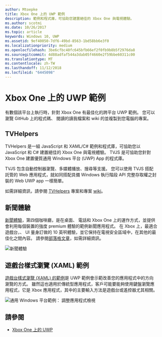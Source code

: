 ```yaml
---
author: Mtoepke
title: Xbox One 上的 UWP 範例
description: 範例和程式庫，可協助您建置絕佳的 Xbox One 與電視體驗。
ms.author: scotmi
ms.date: 10/26/2017
ms.topic: article
keywords: Windows 10, UWP
ms.assetid: 9ef40050-7df6-49bd-8563-1bd58bb6e3f0
ms.localizationpriority: medium
ms.openlocfilehash: 3be6cfbc40fc645bfb66ef2f0fb9b8b5f2976da8
ms.sourcegitcommit: 4d88adfaf544a3dab05f4660e2f59bbe60311c00
ms.translationtype: MT
ms.contentlocale: zh-TW
ms.lasthandoff: 11/12/2018
ms.locfileid: "6445098"
---
```

# <a name="uwp-on-xbox-one-samples"></a>Xbox One 上的 UWP 範例

有數個該平台上執行時，針對 Xbox One 有最佳化的跨平台 UWP 範例。 您可以瀏覽 GitHub 上的程式碼、 閱讀的讀我檔案和 wiki 的並複製到您電腦的專案。

## <a name="tvhelpers"></a>TVHelpers

TVHelpers 是一組 JavaScript 和 XAML/C# 範例和程式庫，可協助您以 JavaScript 和 C# 建置絕佳的 Xbox One 與電視體驗。 TVJS 是可協助您針對 Xbox One 建置優質通用 Windows 平台 (UWP) App 的程式庫。

TVJS 包含自動控制器瀏覽、多媒體播放、搜尋等支援。 您可以使用 TVJS 搭配託管的 Web 應用程式，就如同搭配具備 Windows 執行階段 API 完整存取權之封裝的 Web UWP app 一樣簡單。

如需詳細資訊，請參閱 [TVHelpers](https://github.com/Microsoft/TVHelpers) 專案和專案 [wiki](https://github.com/Microsoft/TVHelpers/wiki)。

## <a name="the-news-experience"></a>新聞體驗

[新聞體驗](https://github.com/Microsoft/uwp-experiences/tree/news/apps/News)，第四個咖啡廳，是在桌面、 電話和 Xbox One 上的運作方式，並提供會利用每個裝置的強度 premium 體驗的範例新聞應用程式。 在 Xbox 上，最適合遊戲台，、 UI 量身訂做的 10 英呎體驗，並它保持在電視安全區域中，在其他的最佳化之間內容。 請參閱[部落格文章](https://blogs.windows.com/buildingapps/2016/09/09/tailoring-your-app-for-xbox-and-the-tv-app-dev-on-xbox-series/)，如需詳細資訊。

![新聞體驗](images/samples-1.png)

## <a name="gamepad-style-navigation-xaml-sample"></a>遊戲台樣式瀏覽 (XAML) 範例

[遊戲台樣式瀏覽 (XAML) 的範例](https://github.com/Microsoft/Windows-universal-samples/tree/master/Samples/XamlGamepadNavigation)是 UWP 範例會示範改善您的應用程式中的方向瀏覽的方式。 雖然這也適用於傳統型應用程式，客戶可能要能夠使用鍵盤瀏覽應用程式，它是 Xbox 應用程式，其中的主要輸入方法是遊戲台或遙控器尤其相關。

![通用 Windows 平台範例： 調整應用程式檢視](images/samples-2.png)

## <a name="see-also"></a>請參閱

- [Xbox One 上的 UWP](index.md)
